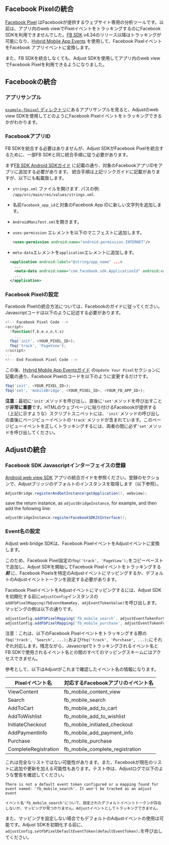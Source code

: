 ## Facebook Pixelの統合


[Facebook Pixel](https://www.facebook.com/business/help/952192354843755) はFacebookが提供するウェブサイト専用の分析ツールです。以前は、アプリ内のweb viewでPixelイベントをトラッキングするのにFacebook SDKを利用できませんでした。[FB SDK](https://developers.facebook.com/docs/analytics) v4.34のリリース以降はトラッキングが可能になり、[Hybrid Mobile App Events](https://developers.facebook.com/docs/app-events/hybrid-app-events) を使用して、Facebook PixelイベントをFacebook アプリイベントに変換します。

また、FB SDKを統合しなくても、Adjust SDKを使用してアプリ内のweb viewでFacebook Pixelを利用できるようになりました。

## Facebookの統合

### アプリサンプル

[`example-fbpixel` ディレクトリ][example-fbpixel]にあるアプリサンプルを見ると、Adjustのweb view SDKを使用してどのようにFacebook Pixelイベントをトラッキングできるかがわかります。

### FacebookアプリID

FB SDKを統合する必要はありませんが、Adjust SDKがFacebook Pixelを統合するために、一部FB SDKと同じ統合手順に従う必要があります。

まず[FB SDK Android SDKガイド](https://developers.facebook.com/docs/android/getting-started/#app_id) に記載の通り、対象のFacebookアプリIDをアプリに追加する必要があります。
統合手順は上記リンクガイドに記載がありますが、以下にも転載致します。

- `strings.xml` ファイルを開けます. パスの例: `/app/src/main/res/values/strings.xml`.
- 名前`facebook_app_id`と対象のFacebook App IDに新しい文字列を追加します。
- `AndroidManifest.xml`を開きます。
- `uses-permission` エレメントを以下のマニフェストに追加します。


  ```xml
  <uses-permission android:name="android.permission.INTERNET"/>
  ```

- `meta-data`エレメントを`application`エレメントに追加します。

```xml
  <application android:label="@string/app_name" ...>
    ...
    <meta-data android:name="com.facebook.sdk.ApplicationId" android:value="@string/facebook_app_id"/>
    ...
  </application>
  ```

### Facebook Pixelの設定

Facebook Pixelの統合方法については、Facebookのガイドに従ってください。Javascriptコードは以下のように記述する必要があります。

```js
<!-- Facebook Pixel Code -->
<script>
  !function(f,b,e,v,n,t,s)
    ...
  fbq('init', <YOUR_PIXEL_ID>);
  fbq('track', 'PageView');
</script>
...
<!-- End Facebook Pixel Code -->
```

この後、[Hybrid Mobile App Eventsガイド](https://developers.facebook.com/docs/app-events/hybrid-app-events) の`Update Your Pixel`セクションに記載の通り、Facebook Pixelのコードを以下のように変更するだけです。


```js
fbq('init', <YOUR_PIXEL_ID>);
fbq('set', 'mobileBridge', <YOUR_PIXEL_ID>, <YOUR_FB_APP_ID>);
```


**注意**：最初に`'init'`メソッドを呼び出し、直後に`'set'`メソッドを呼び出すことが**非常に重要**です。HTMLのウェブページに貼り付けるFacebookが提供する（上記に示すような）スクリプトスニペットには、`'init'`メソッドの呼び出しの直後にページビューイベントの`'track'`メソッドが含まれています。このページビューイベントを正しくトラッキングするには、両者の間に必ず`'set'`メソッドを呼び出してください。

## Adjustの統合

### Facebook SDK Javascriptインターフェイスの登録


[Android web view SDK](web_views_ja.md) アプリの統合ガイドを参照ください。登録のセクションで、Adjustブリッジのデフォルトのインスタンスを取得します（以下参照）。

```java
AdjustBridge.registerAndGetInstance(getApplication(), webview);
```

save the return instance, as `adjustBridgeInstance`, for example, and then add the following line:

```java
adjustBridgeInstance.registerFacebookSDKJSInterface();
```

### Event名の設定

Adjust web bridge SDKは、Facebook PixelイベントをAdjustイベントに変換します。

このため、Facebook Pixel設定の`fbq('track', 'PageView');`をコピーペーストで追加し、Adjust SDKを開始してFacebook Pixelイベントをトラッキングする ***前*** に、Facebook Pixelsを特定のAdjustイベントにマッピングするか、デフォルトのAdjustイベントトークンを設定する必要があります。

Facebook PixelイベントをAdjustイベントにマッピングするには、Adjust SDKを初期化する前に`adjustConfig`インスタンスの`addFbPixelMapping(fbEventNameKey, adjEventTokenValue)`を呼び出します。マッピングの例は以下の通りです。


```js
adjustConfig.addFbPixelMapping('fb_mobile_search', adjustEventTokenForSearch);
adjustConfig.addFbPixelMapping('fb_mobile_purchase', adjustEventTokenForPurchase);
```

注意：これは、以下のFacebook Pixelイベントをトラッキングする際の`fbq('track', 'Search', ...);`および`fbq('track', 'Purchase', ...);`にそれぞれ対応します。残念ながら、Javascriptでトラッキングされるイベント名とFB SDKで使用されるイベント名との間のすべてのマッピングスキームにはアクセスできません。

参考として、以下はAdjustがこれまで確認したイベント名の情報になります。

| Pixelイベント名 | 対応するFacebookアプリのイベント名
| ---------------- | -------------------------------------
| ViewContent      | fb_mobile_content_view
| Search           | fb_mobile_search
| AddToCart        | fb_mobile_add_to_cart
| AddToWishlist    | fb_mobile_add_to_wishlist
| InitiateCheckout | fb_mobile_initiated_checkout
| AddPaymentInfo   | fb_mobile_add_payment_info
| Purchase         | fb_mobile_purchase
| CompleteRegistration | fb_mobile_complete_registration


これは完全なリストではない可能性があります。また、Facebookが現在のリストに追加や更新を加える可能性もあります。テスト中は、Adjustログで以下のような警告を確認してください。

```
There is not a default event token configured or a mapping found for event named: 'fb_mobile_search'. It won't be tracked as an adjust event
```

```
イベント名'fb_mobile_search'について、設定されたデフォルトイベントトークンが存在しないか、マッピングが見つかりません。Adjustイベントとしてトラッキングできません。
```

また、マッピングを設定しない場合でもデフォルトのAdjustイベントの使用は可能です。Adjust SDKを初期化する前に、`adjustConfig.setFbPixelDefaultEventToken(defaultEventToken);`を呼び出してください。


[example-fbpixel]:  ../../Adjust/example-app-fbpixel
